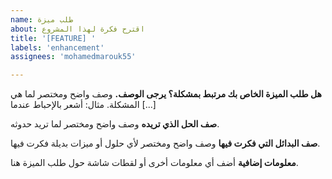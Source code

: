 ```yaml
---
name: طلب ميزة
about: اقترح فكرة لهذا المشروع
title: '[FEATURE] '
labels: 'enhancement'
assignees: 'mohamedmarouk55'

---
```


**هل طلب الميزة الخاص بك مرتبط بمشكلة؟ يرجى الوصف.**
وصف واضح ومختصر لما هي المشكلة. مثال: أشعر بالإحباط عندما [...]

**صف الحل الذي تريده**
وصف واضح ومختصر لما تريد حدوثه.

**صف البدائل التي فكرت فيها**
وصف واضح ومختصر لأي حلول أو ميزات بديلة فكرت فيها.

**معلومات إضافية**
أضف أي معلومات أخرى أو لقطات شاشة حول طلب الميزة هنا.